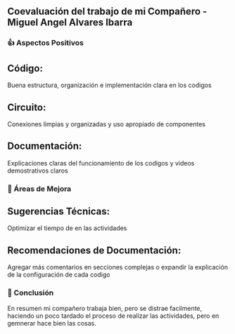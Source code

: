 
## Coevaluación del trabajo de mi Compañero - Miguel Angel Alvares Ibarra

### 👍 Aspectos Positivos

## Código:

Buena estructura, organización e implementación clara en los codigos


## Circuito:

Conexiones limpias y organizadas y uso apropiado de componentes

## Documentación:

Explicaciones claras del funcionamiento de los codigos y videos demostrativos claros

### 🔧 Áreas de Mejora

## Sugerencias Técnicas:

Optimizar el tiempo de en las actividades


## Recomendaciones de Documentación:

Agregar más comentarios en secciones complejas o expandir la explicación de la configuración de cada codigo


### 💭 Conclusión
En resumen mi compañero trabaja bien, pero se distrae facilmente, haciendo un poco tardado el proceso de realizar las actividades, pero en gemnerar hace bien las cosas.

